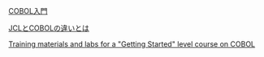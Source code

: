 [COBOL入門](https://www.cobol.co.jp/cobol-nyuumon/)

[JCLとCOBOLの違いとは](https://it-kyujin.jp/article/detail/507/)

[Training materials and labs for a "Getting Started" level course on COBOL](https://github.com/openmainframeproject/cobol-programming-course)
